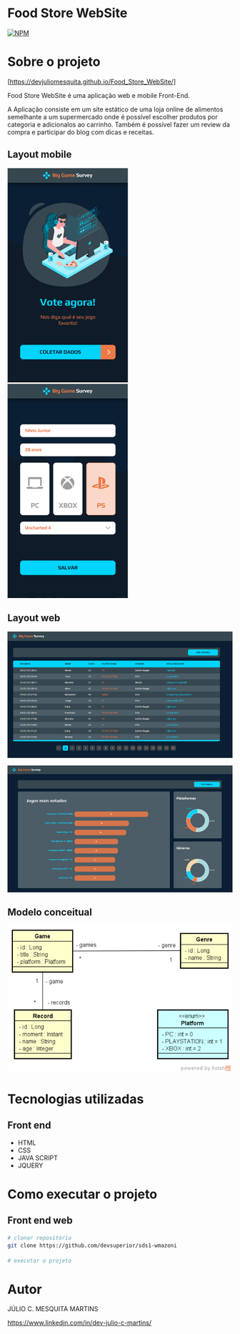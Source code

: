 # Food Store WebSite
[![NPM](https://img.shields.io/npm/l/react)](https://github.com/devsuperior/sds1-wmazoni/blob/master/LICENSE) 

# Sobre o projeto

[https://devjuliomesquita.github.io/Food_Store_WebSite/]

Food Store WebSite é uma aplicação web e mobile Front-End.

A Aplicação consiste em um site estático de uma loja online de alimentos semelhante a um supermercado onde é possível escolher produtos por categoria e adicionalos ao carrinho. Também é possível fazer um review da compra e participar do blog com dicas e receitas.

## Layout mobile
![Mobile 1](https://github.com/acenelio/assets/raw/main/sds1/mobile1.png) ![Mobile 2](https://github.com/acenelio/assets/raw/main/sds1/mobile2.png)

## Layout web
![Web 1](https://github.com/acenelio/assets/raw/main/sds1/web1.png)

![Web 2](https://github.com/acenelio/assets/raw/main/sds1/web2.png)

## Modelo conceitual
![Modelo Conceitual](https://github.com/acenelio/assets/raw/main/sds1/modelo-conceitual.png)

# Tecnologias utilizadas
## Front end
- HTML
- CSS
- JAVA SCRIPT
- JQUERY
# Como executar o projeto

## Front end web

```bash
# clonar repositório
git clone https://github.com/devsuperior/sds1-wmazoni

# executar o projeto

```

# Autor

JÚLIO C. MESQUITA MARTINS

https://www.linkedin.com/in/dev-julio-c-martins/

